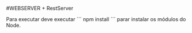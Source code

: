 #WEBSERVER + RestServer

Para executar deve executar ´´´ npm install ´´´ parar instalar os módulos do Node.
